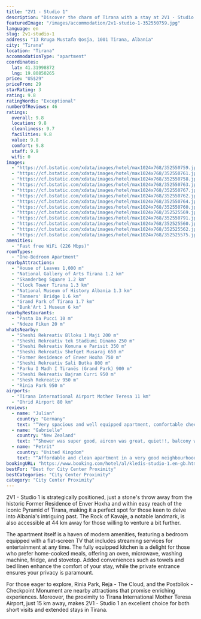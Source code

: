 ```yaml
---
title: "2V1 - Studio 1"
description: "Discover the charm of Tirana with a stay at 2V1 - Studio 1, a prime choice for travelers seeking both comfort and convenience."
featuredImage: "/images/accommodation/2v1-studio-1-352550759.jpg"
language: en
slug: 2v1-studio-1
address: "13 Rruga Mustafa Qosja, 1001 Tirana, Albania"
city: "Tirana"
location: "Tirana"
accommodationType: "apartment"
coordinates:
  lat: 41.31998872
  lng: 19.80850265
price: "US$29"
priceFrom: 29
starRating: 3
rating: 9.8
ratingWords: "Exceptional"
numberOfReviews: 46
ratings:
  overall: 9.8
  location: 9.8
  cleanliness: 9.7
  facilities: 9.8
  value: 9.8
  comfort: 9.8
  staff: 9.9
  wifi: 0
images:
  - "https://cf.bstatic.com/xdata/images/hotel/max1024x768/352550759.jpg?k=ec796f5ba9cef17067031bc3a02238a942b5d34f80d426619313f53ae8746686&o=&hp=1"
  - "https://cf.bstatic.com/xdata/images/hotel/max1024x768/352550761.jpg?k=06cfc38f2a4214fbea620108b2091cd1ad60f1a37f3ff116d0873ac400ff720f&o=&hp=1"
  - "https://cf.bstatic.com/xdata/images/hotel/max1024x768/352550758.jpg?k=9bbed513d32712d0d2ba89cefe9bd665f66b13e6a19b29aa0415dc63cd31f65f&o=&hp=1"
  - "https://cf.bstatic.com/xdata/images/hotel/max1024x768/352550763.jpg?k=fb6ff281cc0b5bce41b688a4655acb57cb0f7bc85ba420fdd4ba7259d11911cb&o=&hp=1"
  - "https://cf.bstatic.com/xdata/images/hotel/max1024x768/352550767.jpg?k=b6f10719710e425a7632ff674a31d8974ae67336942ea86f45385f97e6bc4c9b&o=&hp=1"
  - "https://cf.bstatic.com/xdata/images/hotel/max1024x768/352550762.jpg?k=0ebd047a93ae8eba0dfea086b4b443788a9e9b65ab767707d0c71a8e5049de8e&o=&hp=1"
  - "https://cf.bstatic.com/xdata/images/hotel/max1024x768/352550764.jpg?k=38c2e2c39b9305387fa6d5c2e272107181f20b477e97145998cfdc9580a40acf&o=&hp=1"
  - "https://cf.bstatic.com/xdata/images/hotel/max1024x768/352550760.jpg?k=5a10c0f4e5bae4d02e64e7a70de1904418d85785232d8762736bba6f3a1cab29&o=&hp=1"
  - "https://cf.bstatic.com/xdata/images/hotel/max1024x768/352525569.jpg?k=44b3e6ab20115ddb50e965558c2d663e12055d73123cc0085d6384d0f1a4d620&o=&hp=1"
  - "https://cf.bstatic.com/xdata/images/hotel/max1024x768/352550791.jpg?k=65e883952230a3a19712bdc3d3a10199fb044ba436e63d46fb30217555442dc0&o=&hp=1"
  - "https://cf.bstatic.com/xdata/images/hotel/max1024x768/352525560.jpg?k=971454e180f1287dcd35cb207bb4bb1e9f2cbd658e229cf8600142aac93f5a6b&o=&hp=1"
  - "https://cf.bstatic.com/xdata/images/hotel/max1024x768/352525562.jpg?k=ba5eeb61dcb6eb8b070087c956af369a1635a6c1054a9c28cd5017794b2f26d5&o=&hp=1"
  - "https://cf.bstatic.com/xdata/images/hotel/max1024x768/352525575.jpg?k=9792981b318982c70bcbb1f632c51b3d0b54fe20cfc6f6e01b6777e2f275612f&o=&hp=1"
amenities:
  - "Fast free WiFi (226 Mbps)"
roomTypes:
  - "One-Bedroom Apartment"
nearbyAttractions:
  - "House of Leaves 1,000 m"
  - "National Gallery of Arts Tirana 1.2 km"
  - "Skanderbeg Square 1.2 km"
  - "Clock Tower Tirana 1.3 km"
  - "National Museum of History Albania 1.3 km"
  - "Tanners' Bridge 1.6 km"
  - "Grand Park of Tirana 1.7 km"
  - "Bunk'Art 1 Museum 6 km"
nearbyRestaurants:
  - "Pasta Da Pucci 10 m"
  - "Ndeze Fikun 20 m"
whatsNearby:
  - "Sheshi Rekreativ Blloku 1 Maji 200 m"
  - "Sheshi Rekreativ tek Stadiumi Dinamo 250 m"
  - "Sheshi Rekreativ Komuna e Parisit 350 m"
  - "Sheshi Rekreativ Shefqet Musaraj 650 m"
  - "Former Residence of Enver Hoxha 750 m"
  - "Sheshi Rekreativ Sali Butka 800 m"
  - "Parku I Madh I Tiranës (Grand Park) 900 m"
  - "Sheshi Rekreativ Bajram Curri 950 m"
  - "Shesh Rekreativ 950 m"
  - "Rinia Park 950 m"
airports:
  - "Tirana International Airport Mother Teresa 11 km"
  - "Ohrid Airport 80 km"
reviews:
  - name: "Julian"
    country: "Germany"
    text: "“Very spacious and well equipped apartment, comfortable check in and great location.”"
  - name: "Gabrielle"
    country: "New Zealand"
    text: "“Shower was super good, aircon was great, quiet!!, balcony was great, and washing machine was a plus !! Byo washing powder/liquid”"
  - name: "Petrit"
    country: "United Kingdom"
    text: "“Affordable and clean apartment in a very good neighbourhood.”"
bookingURL: "https://www.booking.com/hotel/al/kledis-studio-1.en-gb.html?aid=8035640"
bestFor: "Best for City Center Proximity"
bestCategories: "City Center Proximity"
category: "City Center Proximity"
---
```


2V1 - Studio 1 is strategically positioned, just a stone's throw away from the historic Former Residence of Enver Hoxha and within easy reach of the iconic Pyramid of Tirana, making it a perfect spot for those keen to delve into Albania's intriguing past. The Rock of Kavaje, a notable landmark, is also accessible at 44 km away for those willing to venture a bit further.

The apartment itself is a haven of modern amenities, featuring a bedroom equipped with a flat-screen TV that includes streaming services for entertainment at any time. The fully equipped kitchen is a delight for those who prefer home-cooked meals, offering an oven, microwave, washing machine, fridge, and stovetop. Added conveniences such as towels and bed linen enhance the comfort of your stay, while the private entrance ensures your privacy is paramount.

For those eager to explore, Rinia Park, Reja - The Cloud, and the Postbllok - Checkpoint Monument are nearby attractions that promise enriching experiences. Moreover, the proximity to Tirana International Mother Teresa Airport, just 15 km away, makes 2V1 - Studio 1 an excellent choice for both short visits and extended stays in Tirana.